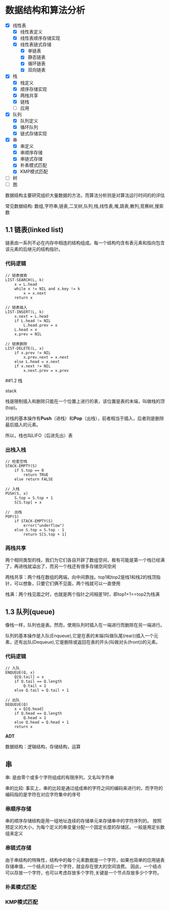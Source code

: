 # 数据结构和算法分析

- [x] 线性表
    - [x] 线性表定义
    - [x] 线性表顺序存储实现
    - [x] 线性表链式存储
        - [x] 单链表
        - [x] 静态链表
        - [x] 循环链表
        - [x] 双向链表
- [x] 栈
    - [x] 栈定义
    - [x] 顺序存储实现
    - [x] 两栈共享
    - [x] 链栈
    - [ ] 应用
- [x] 队列
    - [x] 队列定义
    - [x] 循环队列
    - [x] 链式存储实现
- [x] 串
    - [x] 串定义
    - [x] 串顺序存储
    - [x] 串链式存储
    - [x] 朴素模式匹配
    - [x] KMP模式匹配
- [ ] 树
- [ ] 图

数据结构主要研究组织大量数据的方法，而算法分析则是对算法运行时间的的评估


常见数据结构: 数组,字符串,链表,二叉树,队列,栈,线性表,堆,跳表,散列,竞赛树,搜索数

## 1.1 链表(linked list)

链表由一系列不必在内存中相连的结构组成。每一个结构均含有表元素和指向包含该元素的后继元的结构指针。

###  代码逻辑

```
// 链表搜索
LIST-SEARCH(L, k)
    x = L.head
    while x != NIL and x.key != k
        x = x.next
    return x

// 链表插入
LIST-INSERT(L, k)
    x.next = L.head
    if L.head != NIL
        L.head.prev = x
    L.head = x
    x.prev = NIL

// 链表删除
LIST-DELETE(L, x)
    if x.prev != NIL
        x.prev.next = x.next
    else L.head = x.next
    if x.next != NIL
        x.next.prev = x.prev
```

##1.2 栈

stack

栈是限制插入和删除只能在一个位置上进行的表，该位置是表的末端，叫做栈的顶(top)。

对栈的基本操作有**Push**（进栈）和**Pop**（出栈），前者相当于插入，后者则是删除最后插入的元素。

所以，栈也叫LIFO（后进先出）表

### 出栈入栈

```
// 检查空栈
STACK-EMPTY(S)
    if S.top == 0
        return TRUE
    else return FALSE

// 入栈
PUSH(S, x)
    S.top = S.top + 1
    S[S.top] = x

//  出栈
POP(S)
    if STACK-EMPTY(S)
        error("underflow")
    else S.top = S.top - 1
        return S[S.top + 1]
```

### 两栈共享

两个相同类型的栈，我们为它们各自开辟了数组空间，极有可能是第一个栈已经满了，再进栈就溢出了，而另一个栈还有很多存储空间空闲

两栈共享：两个栈在数组的两端，向中间靠拢。top1和top2是栈1和栈2的栈顶指针，可以想象，只要它们俩不见面，两个栈就可以一直使用

栈满：两个栈见面之时，也就是两个指针之间相差1时，即top1+1==top2为栈满


## 1.3 队列(queue)

像栈一样，队列也是表。然而，使用队列时插入在一端进行而删除在另一端进行。

队列的基本操作是入队(Enqueue),它是在表的末端(叫做队尾(rear))插入一个元素，还有出队(Dequeue),它是删除或返回在表的开头(叫做对头(front))的元素。

###  代码逻辑

```
// 入队
ENQUEUE(Q, x)
    Q[Q.tail] = x
    if Q.tail == Q.length
        Q.tail = 1
    else Q.tail = Q.tail + 1

// 出队
DEQUEUE(Q)
    x = Q[Q.head]
    if Q.head == Q.length
        Q.head = 1
    else Q.head = Q.head + 1
    return x
```

**ADT**

数据结构：逻辑结构，存储结构，运算


## 串

串: 是由零个或多个字符组成的有限序列，又名叫字符串

串的比较: 事实上，串的比较是通过组成串的字符之间的编码来进行的，而字符的编码指的是字符在对应字符集中的序号

### 串顺序存储

串的顺序存储结构是用一组地址连续的存储单元来存储串中的字符序列的。
按照预定义的大小，为每个定义的串变量分配一个固定长度的存储区。一般是用定长数组来定义

### 串链式存储

由于串结构的特殊性，结构中的每个元素数据是一个字符，如果也简单的应用链表存储串值，一个结点对应一个字符，就会存在很大的空间浪费。
因此，一个结点可以存放一个字符，也可以考虑存放多个字符,关键是一个节点存放多少个字符。

### 朴素模式匹配



### KMP模式匹配



